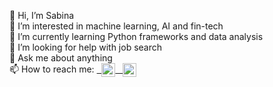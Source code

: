 👋 Hi, I’m Sabina<br/>
👀 I’m interested in machine learning, AI and fin-tech<br/>
🌱 I’m currently learning Python frameworks and data analysis<br/>
🤝 I’m looking for help with job search<br/>
💬 Ask me about anything<br/>
📫 How to reach me: 
</a>
<a href="https://www.linkedin.com/in/sabina--azizova/">&nbsp;
<img align="center" alt="Mitul's LinkedIN" width="22px"
src="https://raw.githubusercontent.com/peterthehan/peterthehan/master/assets/linkedin.svg" />&nbsp;&nbsp;
</a>
</a>
<a target="_blank" href="mailto:sabina.azizova4@gmail.com">
  <img align="center" alt="Gmail" width="22px" src="https://cdn.jsdelivr.net/npm/simple-icons@v3/icons/gmail.svg" />
</a>

